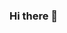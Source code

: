 ### Hi there 👋

<!--
**McGlash/McGlash** is a ✨ _special_ ✨ repository because its `README.md` (this file) appears on your GitHub profile.

[![Megan McGlashan's github stats](https://github-readme-stats.vercel.app/api?username=McGlash)](https://github.com/anuraghazra/github-readme-stats)
![Top Languages Card](https://github-readme-stats.vercel.app/api/top-langs/?username=McGlash&layout=compact)



